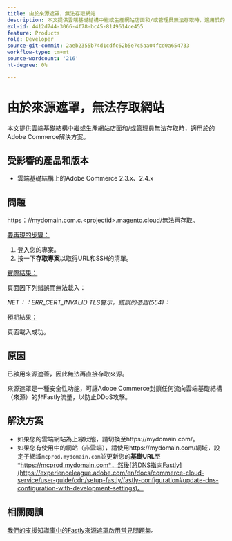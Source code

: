 ```yaml
---
title: 由於來源遮罩，無法存取網站
description: 本文提供雲端基礎結構中繼或生產網站店面和/或管理員無法存取時，適用於的Adobe Commerce解決方案。
exl-id: 4412d744-3066-4f78-bc45-8149614ce455
feature: Products
role: Developer
source-git-commit: 2aeb2355b74d1cdfc62b5e7c5aa04fcd0a654733
workflow-type: tm+mt
source-wordcount: '216'
ht-degree: 0%

---
```


# 由於來源遮罩，無法存取網站

本文提供雲端基礎結構中繼或生產網站店面和/或管理員無法存取時，適用於的Adobe Commerce解決方案。

## 受影響的產品和版本

* 雲端基礎結構上的Adobe Commerce 2.3.x、2.4.x

## 問題

https：&#x200B;//mydomain.com.c.&lt;projectid>.magento.cloud/無法再存取。

<u>要再現的步驟：</u>

1. 登入您的專案。
1. 按一下&#x200B;**存取專案**&#x200B;以取得URL和SSH的清單。

<u>實際結果：</u>

頁面因下列錯誤而無法載入：

*NET：：ERR\_CERT\_INVALID* *TLS警示，錯誤的憑證(554)：*

<u>預期結果：</u>

頁面載入成功。

## 原因

已啟用來源遮蓋，因此無法再直接存取來源。

來源遮罩是一種安全性功能，可讓Adobe Commerce封鎖任何流向雲端基礎結構（來源）的非Fastly流量，以防止DDoS攻擊。

## 解決方案

* 如果您的雲端網站為上線狀態，請切換至https://mydomain.com/。
* 如果您有使用中的網站（非雲端），請使用https://mydomain.com/網域，設定子網域`mcprod.mydomain.com`並更新您的&#x200B;**基礎URL**&#x200B;至&#x200B;*https://mcprod.mydomain.com*，然後[將DNS指向Fastly](https://experienceleague.adobe.com/en/docs/commerce-cloud-service/user-guide/cdn/setup-fastly/fastly-configuration#update-dns-configuration-with-development-settings)。

## 相關閱讀

[我們的支援知識庫中的Fastly來源遮罩啟用常見問題集](/help/faq/general/fastly-origin-cloaking-enablement-faq.md)。
